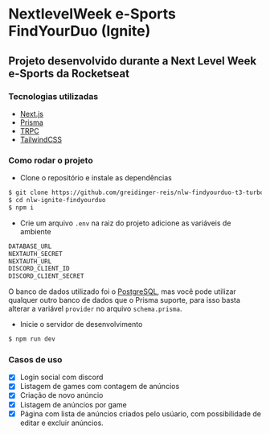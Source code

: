 # NextlevelWeek e-Sports FindYourDuo (Ignite)

## Projeto desenvolvido durante a Next Level Week e-Sports da Rocketseat

### Tecnologias utilizadas
- [Next.js](https://nextjs.org/)
- [Prisma](https://www.prisma.io/)
- [TRPC](https://trpc.io/)
- [TailwindCSS](https://tailwindcss.com/)
  
### Como rodar o projeto
- Clone o repositório e instale as dependências
```bash
$ git clone https://github.com/greidinger-reis/nlw-findyourduo-t3-turborepo.git
$ cd nlw-ignite-findyourduo
$ npm i
```
- Crie um arquivo `.env` na raiz do projeto adicione as variáveis de ambiente
```bash
DATABASE_URL
NEXTAUTH_SECRET
NEXTAUTH_URL
DISCORD_CLIENT_ID
DISCORD_CLIENT_SECRET
```

O banco de dados utilizado foi o [PostgreSQL](https://www.postgresql.org/), mas você pode utilizar qualquer outro banco de dados que o Prisma suporte, para isso basta alterar a variável `provider` no arquivo `schema.prisma`.

- Inicie o servidor de desenvolvimento
```bash
$ npm run dev
```

### Casos de uso

- [x] Login social com discord
- [x] Listagem de games com contagem de anúncios
- [x] Criação de novo anúncio
- [x] Listagem de anúncios por game
- [x] Página com lista de anúncios criados pelo usúario, com possibilidade de editar e excluir anúncios.
